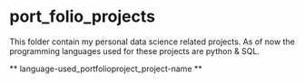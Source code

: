 # port_folio_projects

This folder contain my personal data science related projects. As of now the programming languages used for these projects are python & SQL.

** language-used_portfolioproject_project-name **
